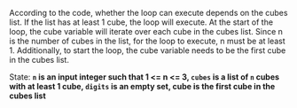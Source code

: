 According to the code, whether the loop can execute depends on the cubes list. If the list has at least 1 cube, the loop will execute. At the start of the loop, the cube variable will iterate over each cube in the cubes list. Since n is the number of cubes in the list, for the loop to execute, n must be at least 1. Additionally, to start the loop, the cube variable needs to be the first cube in the cubes list.

State: **`n` is an input integer such that 1 <= n <= 3, `cubes` is a list of `n` cubes with at least 1 cube, `digits` is an empty set, cube is the first cube in the cubes list**